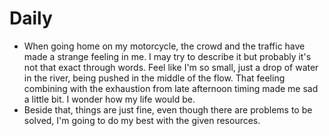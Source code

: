 # Daily

- When going home on my motorcycle, the crowd and the traffic have made a strange feeling in me. I may try to describe it but probably it's not that exact through words. Feel like I'm so small, just a drop of water in the river, being pushed in the middle of the flow. That feeling combining with the exhaustion from late afternoon timing made me sad a little bit. I wonder how my life would be.  
- Beside that, things are just fine, even though there are problems to be solved, I'm going to do my best with the given resources.